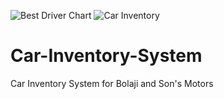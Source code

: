 ![Best Driver Chart](https://user-images.githubusercontent.com/96666563/151342446-405deac3-8392-4372-b193-b190ee0dd729.png)
![Car Inventory](https://user-images.githubusercontent.com/96666563/151342449-0c1f3c96-4577-4919-a630-665a4a3974d1.png)
# Car-Inventory-System
Car Inventory System for Bolaji and Son's Motors
